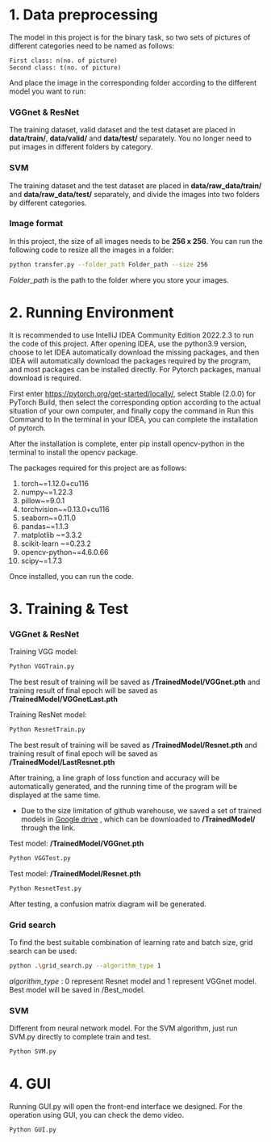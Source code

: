 # 1. Data preprocessing
The model in this project is for the binary task, so two sets of pictures of different categories need to be named as follows:
```code
First class: n(no. of picture)
Second class: t(no. of picture)
```
And place the image in the corresponding folder according to the different model you want to run:
### VGGnet & ResNet
The training dataset, valid dataset and the test dataset are placed in **data/train/**, **data/valid/**  and **data/test/** separately. You no longer need to put images in different folders by category.

### SVM
The training dataset and the test dataset are placed in **data/raw_data/train/** and **data/raw_data/test/** separately, and divide the images into two folders by different categories.

### Image format
In this project, the size of all images needs to be **256 x 256**. You can run the following code to resize all the images in a folder:
```bash
python transfer.py --folder_path Folder_path --size 256
```
_Folder_path_ is the path to the folder where you store your images.

# 2. Running Environment
It is recommended to use IntelliJ IDEA Community Edition 2022.2.3 to run the code of this project. After opening IDEA, use the python3.9 version, choose to let IDEA automatically download the missing packages, and then IDEA will automatically download the packages required by the program, and most packages can be installed directly.
For Pytorch packages, manual download is required.

First enter https://pytorch.org/get-started/locally/, select Stable (2.0.0) for PyTorch Build, then select the corresponding option according to the actual situation of your own computer, and finally copy the command in Run this Command to In the terminal in your IDEA, you can complete the installation of pytorch.

After the installation is complete, enter pip install opencv-python in the terminal to install the opencv package.

The packages required for this project are as follows:
1. torch~=1.12.0+cu116
2. numpy~=1.22.3
3. pillow~=9.0.1
4. torchvision~=0.13.0+cu116
5. seaborn~=0.11.0
6. pandas~=1.1.3
7. matplotlib ~=3.3.2
8. scikit-learn ~=0.23.2
9. opencv-python~=4.6.0.66
10. scipy~=1.7.3

Once installed, you can run the code.

# 3. Training & Test
### VGGnet & ResNet
Training VGG model:
```bash
Python VGGTrain.py
```
The best result of training will be saved as **/TrainedModel/VGGnet.pth** and training result of final epoch will be saved as **/TrainedModel/VGGnetLast.pth**

Training ResNet model:
```bash
Python ResnetTrain.py
```
The best result of training will be saved as **/TrainedModel/Resnet.pth** and training result of final epoch will be saved as **/TrainedModel/LastResnet.pth**

After training, a line graph of loss function and accuracy will be automatically generated, and the running time of the program will be displayed at the same time.

* Due to the size limitation of github warehouse, we saved a set of trained models in [Google drive](https://drive.google.com/drive/folders/18wqeMtLIJrMXNqCImAOTXEQkuBazCj3O?usp=share_link)
  , which can be downloaded to **/TrainedModel/** through the link.

Test model: **/TrainedModel/VGGnet.pth**
```bash
Python VGGTest.py
```
Test model: **/TrainedModel/Resnet.pth**
```bash
Python ResnetTest.py
```
After testing, a confusion matrix diagram will be generated.

### Grid search
To find the best suitable combination of learning rate and batch size, grid search can be used:
```bash
python .\grid_search.py --algorithm_type 1
```
_algorithm_type_ : 0 represent Resnet model and 1 represent VGGnet model.
Best model will be saved in /Best_model.

### SVM
Different from neural network model. For the SVM algorithm, just run SVM.py directly to complete train and test.
```bash
Python SVM.py
```

# 4. GUI
Running GUI.py will open the front-end interface we designed. For the operation using GUI, you can check the demo video.
```bash
Python GUI.py
```
